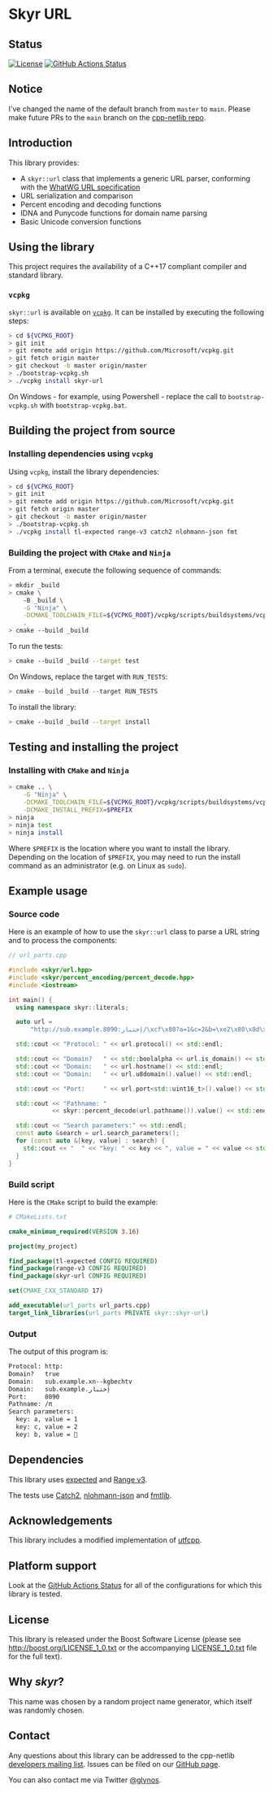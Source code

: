 # Skyr URL

## Status

[![License](
    https://img.shields.io/badge/license-boost-blue.svg "License")](
    https://github.com/cpp-netlib/url/blob/master/LICENSE_1_0.txt)
[![GitHub Actions Status](
    https://github.com/cpp-netlib/url/workflows/skyr-url%20CI/badge.svg?branch=main)](
    https://github.com/cpp-netlib/url/actions?query=workflow%3A%22skyr-url+CI%22)

## Notice

I've changed the name of the default branch from `master` to `main`. Please make future
PRs to the `main` branch on the [cpp-netlib repo](https://github.com/cpp-netlib/url).

## Introduction

This library provides:

* A ``skyr::url`` class that implements a generic URL parser,
  conforming with the [WhatWG URL specification](https://url.spec.whatwg.org/#url-class)
* URL serialization and comparison
* Percent encoding and decoding functions
* IDNA and Punycode functions for domain name parsing
* Basic Unicode conversion functions

## Using the library

This project requires the availability of a C++17 compliant compiler
and standard library.

### ``vcpkg``

``skyr::url`` is available on [``vcpkg``](https://github.com/microsoft/vcpkg).
It can be installed by executing the following steps:

```bash
> cd ${VCPKG_ROOT}
> git init
> git remote add origin https://github.com/Microsoft/vcpkg.git
> git fetch origin master
> git checkout -b master origin/master
> ./bootstrap-vcpkg.sh
> ./vcpkg install skyr-url
```

On Windows - for example, using Powershell - replace the
call to ``bootstrap-vcpkg.sh`` with ``bootstrap-vcpkg.bat``.

## Building the project from source

### Installing dependencies using `vcpkg`

Using `vcpkg`, install the library dependencies:

```bash
> cd ${VCPKG_ROOT}
> git init
> git remote add origin https://github.com/Microsoft/vcpkg.git
> git fetch origin master
> git checkout -b master origin/master
> ./bootstrap-vcpkg.sh
> ./vcpkg install tl-expected range-v3 catch2 nlohmann-json fmt
```

### Building the project with `CMake` and `Ninja`

From a terminal, execute the following sequence of commands:

```bash
> mkdir _build
> cmake \
    -B _build \
    -G "Ninja" \
    -DCMAKE_TOOLCHAIN_FILE=${VCPKG_ROOT}/vcpkg/scripts/buildsystems/vcpkg.cmake \
    .
> cmake --build _build
```

To run the tests:

```bash
> cmake --build _build --target test
```

On Windows, replace the target with ``RUN_TESTS``:

```powershell
> cmake --build _build --target RUN_TESTS
```

To install the library:

```bash
> cmake --build _build --target install
```

## Testing and installing the project

### Installing with `CMake` and `Ninja`

```bash
> cmake .. \
    -G "Ninja" \
    -DCMAKE_TOOLCHAIN_FILE=${VCPKG_ROOT}/vcpkg/scripts/buildsystems/vcpkg.cmake \
    -DCMAKE_INSTALL_PREFIX=$PREFIX
> ninja
> ninja test
> ninja install
```

Where `$PREFIX` is the location where you want to install the
library. Depending on the location of `$PREFIX`, you may need to run
the install command as an administrator (e.g. on Linux as `sudo`).


## Example usage

### Source code

Here is an example of how to use the ``skyr::url`` class to parse a
URL string and to process the components:

```c++
// url_parts.cpp

#include <skyr/url.hpp>
#include <skyr/percent_encoding/percent_decode.hpp>
#include <iostream>

int main() {
  using namespace skyr::literals;

  auto url =
      "http://sub.example.إختبار:8090/\xcf\x80?a=1&c=2&b=\xe2\x80\x8d\xf0\x9f\x8c\x88"_url;

  std::cout << "Protocol: " << url.protocol() << std::endl;

  std::cout << "Domain?   " << std::boolalpha << url.is_domain() << std::endl;
  std::cout << "Domain:   " << url.hostname() << std::endl;
  std::cout << "Domain:   " << url.u8domain().value() << std::endl;

  std::cout << "Port:     " << url.port<std::uint16_t>().value() << std::endl;

  std::cout << "Pathname: "
            << skyr::percent_decode(url.pathname()).value() << std::endl;

  std::cout << "Search parameters:" << std::endl;
  const auto &search = url.search_parameters();
  for (const auto &[key, value] : search) {
    std::cout << "  " << "key: " << key << ", value = " << value << std::endl;
  }
}
```

### Build script

Here is the ``CMake`` script to build the example:

```cmake
# CMakeLists.txt

cmake_minimum_required(VERSION 3.16)

project(my_project)

find_package(tl-expected CONFIG REQUIRED)
find_package(range-v3 CONFIG REQUIRED)
find_package(skyr-url CONFIG REQUIRED)

set(CMAKE_CXX_STANDARD 17)

add_executable(url_parts url_parts.cpp)
target_link_libraries(url_parts PRIVATE skyr::skyr-url)
```

### Output

The output of this program is:

```bash
Protocol: http:
Domain?   true
Domain:   sub.example.xn--kgbechtv
Domain:   sub.example.إختبار
Port:     8090
Pathname: /π
Search parameters:
  key: a, value = 1
  key: c, value = 2
  key: b, value = ‍🌈
```

## Dependencies

This library uses [expected](https://github.com/TartanLlama/expected)
and [Range v3](https://github.com/ericniebler/range-v3).

The tests use [Catch2](https://github.com/catchorg/catch2),
[nlohmann-json](https://github.com/nlohmann/json) and
[fmtlib](https://github.com/fmtlib/fmt).

## Acknowledgements

This library includes a modified implementation of [utfcpp](https://github.com/nemtrif/utfcpp).

## Platform support

Look at the [GitHub Actions Status](https://github.com/cpp-netlib/url/actions)
for all of the configurations for which this library is tested.

## License

This library is released under the Boost Software License (please see
http://boost.org/LICENSE_1_0.txt or the accompanying [LICENSE_1_0.txt](LICENSE_1_0.txt)
file for the full text).

## Why *skyr*?

This name was chosen by a random project name generator, which
itself was randomly chosen.

## Contact

Any questions about this library can be addressed to the cpp-netlib
[developers mailing list](cpp-netlib@googlegroups.com). Issues can
be filed on our [GitHub page](http://github.com/cpp-netlib/url/issues).

You can also contact me via Twitter [@glynos](https://twitter.com/glynos).
